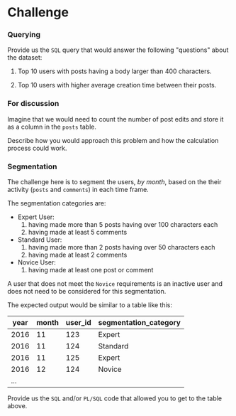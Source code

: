 # Challenge

### Querying

Provide us the `SQL` query that would answer the following "questions" about the dataset:

1. Top 10 users with posts having a body larger than 400 characters.

2. Top 10 users with higher average creation time between their posts.


### For discussion

Imagine that we would need to count the number of post edits and store it as a column in the `posts` table.

Describe how you would approach this problem and how the calculation process could work.


### Segmentation

The challenge here is to segment the users, *by month*, based on the their activity (`posts` and `comments`) in each time frame.

The segmentation categories are:
  * Expert User:
    1. having made more than 5 posts having over 100 characters each
    2. having made at least 5 comments
  * Standard User:
    1. having made more than 2 posts having over 50 characters each
    2. having made at least 2 comments
  * Novice User:
    1. having made at least one post or comment

A user that does not meet the `Novice` requirements is an inactive user and does not need to be considered for this segmentation.

The expected output would be similar to a table like this:

| year  | month | user_id | segmentation_category |
| ----- |-------| --------|-----------------------|
| 2016  | 11    | 123     | Expert                |
| 2016  | 11    | 124     | Standard              |
| 2016  | 11    | 125     | Expert                |
| 2016  | 12    | 124     | Novice                |
|                    ...                          |

Provide us the `SQL` and/or `PL/SQL` code that allowed you to get to the table above.

